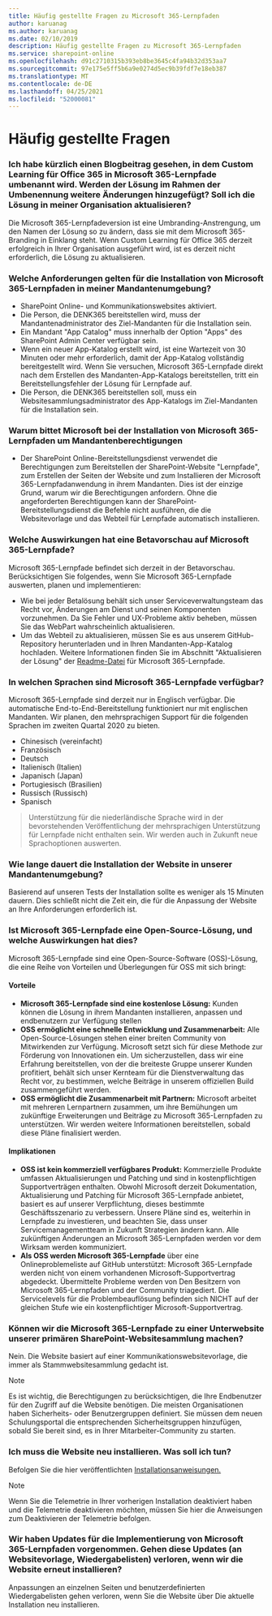 ```yaml
---
title: Häufig gestellte Fragen zu Microsoft 365-Lernpfaden
author: karuanag
ms.author: karuanag
ms.date: 02/10/2019
description: Häufig gestellte Fragen zu Microsoft 365-Lernpfaden
ms.service: sharepoint-online
ms.openlocfilehash: d91c2710315b393eb8be3645c4fa94b32d353aa7
ms.sourcegitcommit: 97e175e5ff5b6a9e0274d5ec9b39fdf7e18eb387
ms.translationtype: MT
ms.contentlocale: de-DE
ms.lasthandoff: 04/25/2021
ms.locfileid: "52000081"
---
```

# <a name="frequently-asked-questions"></a>Häufig gestellte Fragen

### <a name="i-recently-saw-a-blog-post-that-custom-learning-for-office-365-is-being-renamed-to-microsoft-365-learning-pathways-are-there-other-changes-being-added-to-the-solution-as-part-of-the-renaming-effort-should-i-update-the-solution-in-my-organization"></a>Ich habe kürzlich einen Blogbeitrag gesehen, in dem Custom Learning für Office 365 in Microsoft 365-Lernpfade umbenannt wird. Werden der Lösung im Rahmen der Umbenennung weitere Änderungen hinzugefügt? Soll ich die Lösung in meiner Organisation aktualisieren?

Die Microsoft 365-Lernpfadeversion ist eine Umbranding-Anstrengung, um den Namen der Lösung so zu ändern, dass sie mit dem Microsoft 365-Branding in Einklang steht. Wenn Custom Learning für Office 365 derzeit erfolgreich in Ihrer Organisation ausgeführt wird, ist es derzeit nicht erforderlich, die Lösung zu aktualisieren.  

### <a name="what-are-the-requirements-for-installing-microsoft-365-learning-pathways-into-my-tenant-environment"></a>Welche Anforderungen gelten für die Installation von Microsoft 365-Lernpfaden in meiner Mandantenumgebung?

- SharePoint Online- und Kommunikationswebsites aktiviert.
- Die Person, die DENK365 bereitstellen wird, muss der Mandantenadministrator des Ziel-Mandanten für die Installation sein.
- Ein Mandant "App Catalog" muss innerhalb der Option "Apps" des SharePoint Admin Center verfügbar sein.
- Wenn ein neuer App-Katalog erstellt wird, ist eine Wartezeit von 30 Minuten oder mehr erforderlich, damit der App-Katalog vollständig bereitgestellt wird. Wenn Sie versuchen, Microsoft 365-Lernpfade direkt nach dem Erstellen des Mandanten-App-Katalogs bereitstellen, tritt ein Bereitstellungsfehler der Lösung für Lernpfade auf. 
- Die Person, die DENK365 bereitstellen soll, muss ein Websitesammlungsadministrator des App-Katalogs im Ziel-Mandanten für die Installation sein.

### <a name="why-is-microsoft-asking-for-tenant-permissions-when-installing-microsoft-365-learning-pathways"></a>Warum bittet Microsoft bei der Installation von Microsoft 365-Lernpfaden um Mandantenberechtigungen 

- Der SharePoint Online-Bereitstellungsdienst verwendet die Berechtigungen zum Bereitstellen der SharePoint-Website "Lernpfade", zum Erstellen der Seiten der Website und zum Installieren der Microsoft 365-Lernpfadanwendung in ihrem Mandanten. Dies ist der einzige Grund, warum wir die Berechtigungen anfordern. Ohne die angeforderten Berechtigungen kann der SharePoint-Bereitstellungsdienst die Befehle nicht ausführen, die die Websitevorlage und das Webteil für Lernpfade automatisch installieren. 

### <a name="what-are-the-implications-of-microsoft-365-learning-pathways-being-in-a-beta-preview"></a>Welche Auswirkungen hat eine Betavorschau auf Microsoft 365-Lernpfade? 

Microsoft 365-Lernpfade befindet sich derzeit in der Betavorschau. Berücksichtigen Sie folgendes, wenn Sie Microsoft 365-Lernpfade auswerten, planen und implementieren:

- Wie bei jeder Betalösung behält sich unser Serviceverwaltungsteam das Recht vor, Änderungen am Dienst und seinen Komponenten vorzunehmen. Da Sie Fehler und UX-Probleme aktiv beheben, müssen Sie das WebPart wahrscheinlich aktualisieren.
- Um das Webteil zu aktualisieren, müssen Sie es aus unserem GitHub-Repository herunterladen und in Ihren Mandanten-App-Katalog hochladen. Weitere Informationen finden Sie im Abschnitt "Aktualisieren der Lösung" der [Readme-Datei](https://github.com/pnp/custom-learning-office-365/blob/master/README.md) für Microsoft 365-Lernpfade. 

### <a name="what-languages-is-microsoft-365-learning-pathways-available-in"></a>In welchen Sprachen sind Microsoft 365-Lernpfade verfügbar?

Microsoft 365-Lernpfade sind derzeit nur in Englisch verfügbar. Die automatische End-to-End-Bereitstellung funktioniert nur mit englischen Mandanten. Wir planen, den mehrsprachigen Support für die folgenden Sprachen im zweiten Quartal 2020 zu bieten. 

- Chinesisch (vereinfacht) 
- Französisch  
- Deutsch 
- Italienisch (Italien) 
- Japanisch (Japan)  
- Portugiesisch (Brasilien) 
- Russisch (Russisch)  
- Spanisch 

> Unterstützung für die niederländische Sprache wird in der bevorstehenden Veröffentlichung der mehrsprachigen Unterstützung für Lernpfade nicht enthalten sein. Wir werden auch in Zukunft neue Sprachoptionen auswerten.

### <a name="how-long-will-it-take-to-install-the-site-in-our-tenant-environment"></a>Wie lange dauert die Installation der Website in unserer Mandantenumgebung?

Basierend auf unseren Tests der Installation sollte es weniger als 15 Minuten dauern. Dies schließt nicht die Zeit ein, die für die Anpassung der Website an Ihre Anforderungen erforderlich ist.

### <a name="is-microsoft-365-learning-pathways-an-open-source-solution-and-what-are-the-implications"></a>Ist Microsoft 365-Lernpfade eine Open-Source-Lösung, und welche Auswirkungen hat dies?

Microsoft 365-Lernpfade sind eine Open-Source-Software (OSS)-Lösung, die eine Reihe von Vorteilen und Überlegungen für OSS mit sich bringt:

#### <a name="benefits"></a>Vorteile 
- **Microsoft 365-Lernpfade sind eine kostenlose Lösung:** Kunden können die Lösung in ihrem Mandanten installieren, anpassen und endbenutzern zur Verfügung stellen
- **OSS ermöglicht eine schnelle Entwicklung und Zusammenarbeit:**  Alle Open-Source-Lösungen stehen einer breiten Community von Mitwirkenden zur Verfügung.  Microsoft setzt sich für diese Methode zur Förderung von Innovationen ein.  Um sicherzustellen, dass wir eine Erfahrung bereitstellen, von der die breiteste Gruppe unserer Kunden profitiert, behält sich unser Kernteam für die Dienstverwaltung das Recht vor, zu bestimmen, welche Beiträge in unserem offiziellen Build zusammengeführt werden.  
- **OSS ermöglicht die Zusammenarbeit mit Partnern:** Microsoft arbeitet mit mehreren Lernpartnern zusammen, um ihre Bemühungen um zukünftige Erweiterungen und Beiträge zu Microsoft 365-Lernpfaden zu unterstützen. Wir werden weitere Informationen bereitstellen, sobald diese Pläne finalisiert werden. 
    
#### <a name="implications"></a>Implikationen
- **OSS ist kein kommerziell verfügbares Produkt:** Kommerzielle Produkte umfassen Aktualisierungen und Patching und sind in kostenpflichtigen Supportverträgen enthalten. Obwohl Microsoft derzeit Dokumentation, Aktualisierung und Patching für Microsoft 365-Lernpfade anbietet, basiert es auf unserer Verpflichtung, dieses bestimmte Geschäftsszenario zu verbessern. Unsere Pläne sind es, weiterhin in Lernpfade zu investieren, und beachten Sie, dass unser Servicemanagementteam in Zukunft Strategien ändern kann. Alle zukünftigen Änderungen an Microsoft 365-Lernpfaden werden vor dem Wirksam werden kommuniziert. 
- **Als OSS werden Microsoft 365-Lernpfade** über eine Onlineproblemeliste auf GitHub unterstützt: Microsoft 365-Lernpfade werden nicht von einem vorhandenen Microsoft-Supportvertrag abgedeckt. Übermittelte Probleme werden von Den Besitzern von Microsoft 365-Lernpfaden und der Community triagediert. Die Servicelevels für die Problembeauflösung befinden sich NICHT auf der gleichen Stufe wie ein kostenpflichtiger Microsoft-Supportvertrag.  

### <a name="can-we-make-the-microsoft-365-learning-pathways-a-subsite-of-our-primary-sharepoint-site-collection"></a>Können wir die Microsoft 365-Lernpfade zu einer Unterwebsite unserer primären SharePoint-Websitesammlung machen?

Nein. Die Website basiert auf einer Kommunikationswebsitevorlage, die immer als Stammwebsitesammlung gedacht ist.

> [!NOTE]
> Es ist wichtig, die Berechtigungen zu berücksichtigen, die Ihre Endbenutzer für den Zugriff auf die Website benötigen. Die meisten Organisationen haben Sicherheits- oder Benutzergruppen definiert. Sie müssen dem neuen Schulungsportal die entsprechenden Sicherheitsgruppen hinzufügen, sobald Sie bereit sind, es in Ihrer Mitarbeiter-Community zu starten.

### <a name="i-need-to-reinstall-the-site-what-should-i-do"></a>Ich muss die Website neu installieren. Was soll ich tun?

Befolgen Sie die hier veröffentlichten [Installationsanweisungen.](custom_provision.md)

> [!NOTE]
> Wenn Sie die Telemetrie in Ihrer vorherigen Installation deaktiviert haben und die Telemetrie deaktivieren möchten, müssen Sie hier die Anweisungen zum Deaktivieren der Telemetrie befolgen.

### <a name="we-made-updates-to-our-implementation-of-microsoft-365-learning-pathways-will-we-lose-these-updates-made-to-site-template-playlists-if-we-reinstall-the-site"></a>Wir haben Updates für die Implementierung von Microsoft 365-Lernpfaden vorgenommen. Gehen diese Updates (an Websitevorlage, Wiedergabelisten) verloren, wenn wir die Website erneut installieren?

Anpassungen an einzelnen Seiten und benutzerdefinierten Wiedergabelisten gehen verloren, wenn Sie die Website über Die aktuelle Installation neu installieren.  
